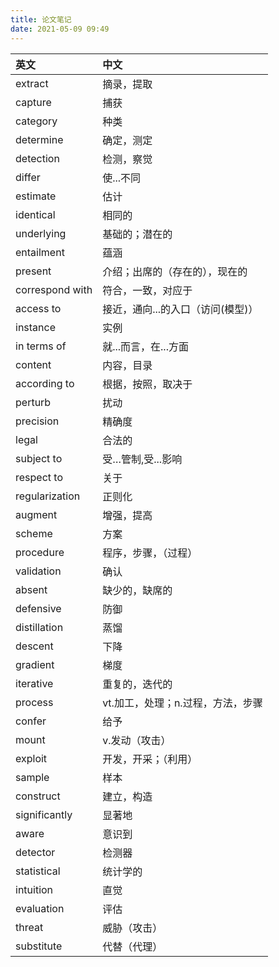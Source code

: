 ```yaml
---
title: 论文笔记
date: 2021-05-09 09:49
---
```


| 英文 | 中文 |
| :--- | :--- |
| extract | 摘录，提取 |
| capture | 捕获 |
|category|种类
|determine|确定，测定
|detection|检测，察觉
|differ|使...不同
|estimate|估计
|identical|相同的
|underlying|基础的；潜在的
|entailment|蕴涵
|present|介绍；出席的（存在的），现在的
|correspond with|符合，一致，对应于
|access to|接近，通向...的入口（访问(模型)）
|instance|实例
|in terms of  |就...而言，在...方面
|content|内容，目录
|according to|根据，按照，取决于
|perturb|扰动
|precision|精确度
|legal|合法的
|subject to|受…管制,受...影响
|respect to|关于
|regularization|正则化
|augment|增强，提高
|scheme|方案
|procedure|程序，步骤，（过程）
|validation|确认
|absent|缺少的，缺席的
|defensive|防御
|distillation|蒸馏
|descent|下降
|gradient|梯度
|iterative|重复的，迭代的
|process|vt.加工，处理；n.过程，方法，步骤
|confer|给予
|mount|v.发动（攻击）
|exploit|开发，开采；（利用）
|sample|样本
|construct|建立，构造
|significantly|显著地
|aware|意识到
|detector|检测器
|statistical|统计学的
|intuition|直觉
|evaluation|评估
|threat|威胁（攻击）
|substitute|代替（代理）|
